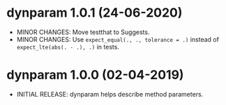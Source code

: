# dynparam 1.0.1 (24-06-2020)
* MINOR CHANGES: Move testthat to Suggests.
* MINOR CHANGES: Use `expect_equal(., ., tolerance = .)` instead of `expect_lte(abs(. - .), .)` in tests.

# dynparam 1.0.0 (02-04-2019)

* INITIAL RELEASE: dynparam helps describe method parameters.
